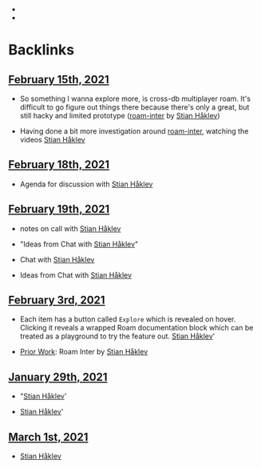 - 
- 

# Backlinks
## [February 15th, 2021](<February 15th, 2021.md>)
- So something I wanna explore more, is cross-db multiplayer roam. It's difficult to go figure out things there because there's only a great, but still hacky and limited prototype ([roam-inter](<roam-inter.md>) by [Stian Håklev](<Stian Håklev.md>))

- Having done a bit more investigation around [roam-inter](<roam-inter.md>), watching the videos [Stian Håklev](<Stian Håklev.md>)

## [February 18th, 2021](<February 18th, 2021.md>)
- Agenda for discussion with [Stian Håklev](<Stian Håklev.md>)

## [February 19th, 2021](<February 19th, 2021.md>)
- notes on call with [Stian Håklev](<Stian Håklev.md>)

- "Ideas from Chat with [Stian Håklev](<Stian Håklev.md>)"

- Chat with [Stian Håklev](<Stian Håklev.md>)

- Ideas from Chat with [Stian Håklev](<Stian Håklev.md>)

## [February 3rd, 2021](<February 3rd, 2021.md>)
- Each item has a button called `Explore`  which is revealed on hover. Clicking it reveals a wrapped Roam documentation block which can be treated as a playground to try the feature out. [Stian Håklev](<Stian Håklev.md>)'

- [Prior Work](<Prior Work.md>): Roam Inter by [Stian Håklev](<Stian Håklev.md>)

## [January 29th, 2021](<January 29th, 2021.md>)
- "[Stian Håklev](<Stian Håklev.md>)'

- [Stian Håklev](<Stian Håklev.md>)'

## [March 1st, 2021](<March 1st, 2021.md>)
- [Stian Håklev](<Stian Håklev.md>)

